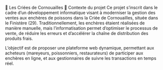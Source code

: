📌 Les Criées de Cornouailles
📖 Contexte du projet
Ce projet s’inscrit dans le cadre d’un développement informatique visant à moderniser la gestion des ventes aux enchères de poissons dans la Criée de Cornouailles, située dans le Finistère (29). Traditionnellement, les enchères étaient réalisées de manière manuelle, mais l’informatisation permet d’optimiser le processus de vente, de réduire les erreurs et d’accélérer la chaîne de distribution des produits frais.

L’objectif est de proposer une plateforme web dynamique, permettant aux acheteurs (mareyeurs, poissonniers, restaurateurs) de participer aux enchères en ligne, et aux gestionnaires de suivre les transactions en temps réel.
